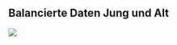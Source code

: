 ## Balancierte Daten Jung und Alt
![](https://asset.cml.dev/a5201f5c27359010c969908f553fb16c9bbcc34d?cml=png)
